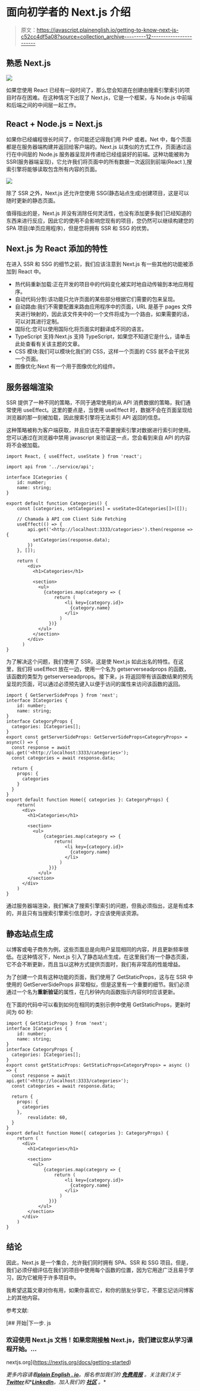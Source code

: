 # 面向初学者的 Next.js 介绍

> 原文：<https://javascript.plainenglish.io/getting-to-know-next-js-c52cc4df5a08?source=collection_archive---------12----------------------->

## 熟悉 Next.js

![](img/fbc70ebd2d76bc2e68e24fbfe0b5c0e8.png)

如果您使用 React 已经有一段时间了，那么您会知道在创建由搜索引擎索引的项目时存在困难。在这种情况下出现了 Next.js，它是一个框架，与 Node.js 中前端和后端之间的中间层一起工作。

## React + Node.js = Next.js

如果你已经编程很长时间了，你可能还记得我们用 PHP 或者。Net 中，每个页面都是在服务器端构建并返回给客户端的。Next.js 以类似的方式工作，页面通过运行在中间层的 Node.js 服务器呈现并传递给已经组装好的前端。这种功能被称为 SSR(服务器端呈现)，它允许我们将页面中的所有数据一次返回到前端(React ),搜索引擎将能够读取包含所有内容的页面。

![](img/458dbcd84ec36220264ae9dcfe95ba61.png)

除了 SSR 之外，Next.js 还允许您使用 SSG(静态站点生成)创建项目，这是可以随时更新的静态页面。

值得指出的是，Next.js 并没有消除任何灵活性，也没有添加更多我们已经知道的东西来进行反应，因此它的使用不会影响您现有的项目，您仍然可以继续构建您的 SPA 项目(单页应用程序)，但是您将拥有 SSR 和 SSG 的优势。

## Next.js 为 React 添加的特性

在进入 SSR 和 SSG 的细节之前，我们应该注意到 Next.js 有一些其他的功能被添加到 React 中。

*   热代码重新加载:正在开发的项目中的代码变化被实时地自动传输到本地应用程序。
*   自动代码分割:该功能只允许页面的某些部分根据它们需要的包来呈现。
*   自动路由:我们不需要配置来路由应用程序中的页面，URL 是基于 pages 文件夹进行映射的，因此该文件夹中的一个文件将成为一个路由，如果需要的话，可以对其进行定制。
*   国际化:您可以使用国际化将页面实时翻译成不同的语言。
*   TypeScript 支持:Next.js 支持 TypeScript，如果您不知道它是什么，请单击此处查看有关该主题的文章。
*   CSS 模块:我们可以模块化我们的 CSS，这样一个页面的 CSS 就不会干扰另一个页面。
*   图像优化:Next 有一个用于图像优化的组件。

## 服务器端渲染

SSR 提供了一种不同的策略，不同于通常使用的从 API 消费数据的策略，我们通常使用 useEffect。这里的要点是，当使用 useEffect 时，数据不会在页面呈现给浏览器的那一刻被加载，因此搜索引擎将无法索引 API 返回的信息。

这种策略被称为客户端获取，并且应该在不需要搜索引擎对数据进行索引时使用。您可以通过在浏览器中禁用 javascript 来验证这一点，您会看到来自 API 的内容将不会被加载。

```
import React, { useEffect, useState } from 'react';

import api from '../service/api';

interface ICategories {
    id: number;
    name: string;
}

export default function Categories() {
    const [categories, setCategories] = useState<ICategories[]>([]);

    // Chamada à API com Client Side Fetching
    useEffect(() => {
        api.get('<http://localhost:3333/categories>').then(response => {
          setCategories(response.data);
        })
    }, []);

    return (
        <div>
          <h1>Categories</h1>

          <section>
            <ul>
              {categories.map(category => {
                  return (
                      <li key={category.id}>
                        {category.name}
                      </li>
                    )
                })}
            </ul>
          </section>
        </div>
      )
}
```

为了解决这个问题，我们使用了 SSR，这是使 Next.js 如此出名的特性。在这里，我们将 useEffect 放在一边，使用一个名为 getserverseadprops 的函数，该函数的类型为 getserverseadprops。接下来，js 将返回带有该函数结果的预先呈现的页面，可以通过必须预先键入以便于访问的属性来访问该函数的返回。

```
import { GetServerSideProps } from 'next';
interface ICategories {
    id: number;
    name: string;
}
interface CategoryProps {
  categories: ICategories[];
}
export const getServerSideProps: GetServerSideProps<CategoryProps> = async() => {
  const response = await api.get('<http://localhost:3333/categories>');
  const categories = await response.data;

  return {
    props: {
      categories
    }
  }
}
export default function Home({ categories }: CategoryProps) {
    return(
      <div>
        <h1>Categories</h1>

        <section>
          <ul>
              {categories.map(category => {
                  return(
                      <li key={category.id}>
                        {category.name}
                      </li>
                    )
                })}
            </ul>
        </section>
      </div>
    )
}
```

通过服务器端渲染，我们解决了搜索引擎索引的问题，但我必须指出，这是有成本的，并且只有当搜索引擎索引信息时，才应该使用该资源。

## 静态站点生成

以博客或电子商务为例，这些页面总是向用户呈现相同的内容，并且更新频率很低。在这种情况下，Next.js 引入了静态站点生成，在这里我们有一个静态页面，它不会不断更新，而且当以这种方式提供页面时，我们有非常高的性能增益。

为了创建一个具有这种功能的页面，我们使用了 GetStaticProps，这与在 SSR 中使用的 GetServerSideProps 非常相似，但是这里有一个重要的细节。我们必须通过一个名为**重新验证**的属性，在几秒钟内向函数指示内容何时应该更新。

在下面的代码中可以看到如何在相同的类别示例中使用 GetStaticProps，更新时间为 60 秒:

```
import { GetStaticProps } from 'next';
interface ICategories {
    id: number;
    name: string;
}
interface CategoryProps {
  categories: ICategories[];
}
export const getStaticProps: GetStaticProps<CategoryProps> = async () => {
  const response = await api.get('<http://localhost:3333/categories>');
  const categories = await response.data;

  return {
    props: {
      categories
    },
		revalidate: 60,
  }
}
export default function Home({ categories }: CategoryProps) {
    return (
      <div>
        <h1>Categories</h1>

        <section>
          <ul>
              {categories.map(category => {
                  return (
                      <li key={category.id}>
                        {category.name}
                      </li>
                    )
                })}
            </ul>
        </section>
      </div>
    )
}
```

## 结论

因此，Next.js 是一个集合，允许我们同时拥有 SPA、SSR 和 SSG 项目。但是，我们必须仔细评估在我们的项目中使用每个函数的位置，因为它用途广泛且易于学习，因为它被用于许多项目中。

我希望这篇文章对你有用，如果你喜欢它，和你的朋友分享它，不要忘记访问博客上的其他内容。

参考文献:

[](https://nextjs.org/docs/getting-started) [## 开始|下一步. js

### 欢迎使用 Next.js 文档！如果您刚接触 Next.js，我们建议您从学习课程开始。…

nextjs.org](https://nextjs.org/docs/getting-started) 

*更多内容请看*[***plain English . io***](https://plainenglish.io/)*。报名参加我们的* [***免费周报***](http://newsletter.plainenglish.io/) *。关注我们关于*[***Twitter***](https://twitter.com/inPlainEngHQ)*和**[***LinkedIn***](https://www.linkedin.com/company/inplainenglish/)*。加入我们的* [***社区***](https://discord.gg/GtDtUAvyhW) *。**